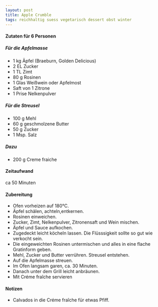 ```yaml
---
layout: post
title: Apple Crumble
tags: reichhaltig suess vegetarisch dessert obst winter
---
```

#### Zutaten für 6 Personen
##### Für die Apfelmasse
* 1 kg Äpfel (Braeburn, Golden Delicious)  
* 2 EL Zucker  
* 1 TL Zimt  
* 80 g Rosinen  
* 1 Glas Weißwein oder Apfelmost  
* Saft von 1 Zitrone  
* 1 Prise Nelkenpulver  

##### Für die Streusel
* 100 g Mehl  
* 60 g geschmolzene Butter  
* 50 g Zucker  
* 1 Msp. Salz  

##### Dazu
* 200 g Creme fraiche

#### Zeitaufwand
ca 50 Minuten 

#### Zubereitung
* Ofen vorheizen auf 180°C.
* Äpfel schälen, achteln,entkernen.
* Rosinen einweichen.
* Zucker, Zimt, Nelkenpulver, Zitronensaft und Wein mischen.
* Äpfel und Sauce aufkochen.
* Zugedeckt leicht köcheln lassen. Die Flüsssigkeit sollte so gut wie verkocht sein.
* Die eingeweichten Rosinen untermischen und alles in eine flache Gratinform geben.
* Mehl, Zucker und Butter verrühren. Streusel entstehen.
* Auf die Apfelmasse streuen.
* Im Ofen langsam garen, ca. 30 Minuten.
* Danach unter dem Grill leicht anbräunen.
* Mit Créme fraîche servieren

#### Notizen
* Calvados in die Créme fraîche für etwas Pfiff.
